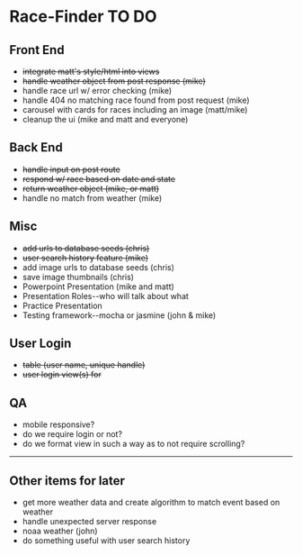 # Race-Finder TO DO

## Front End
* ~~integrate matt's style/html into views~~
* ~~handle weather object from post response (mike)~~
* handle race url w/ error checking (mike)
* handle 404 no matching race found from post request (mike)
* carousel with cards for races including an image (matt/mike)
* cleanup the ui (mike and matt and everyone)

## Back End
* ~~handle input on post route~~
* ~~respond w/ race based on date and state~~
* ~~return weather object (mike, or matt)~~
* handle no match from weather (mike)

## Misc
* ~~add urls to database seeds (chris)~~
* ~~user search history feature (mike)~~
* add image urls to database seeds (chris)
* save image thumbnails (chris)
* Powerpoint Presentation (mike and matt)
* Presentation Roles--who will talk about what
* Practice Presentation
* Testing framework--mocha or jasmine (john & mike)

## User Login
* ~~table (user name, unique handle)~~
* ~~user login view(s) for~~

## QA
* mobile responsive?
* do we require login or not?
* do we format view in such a way as to not require scrolling?
---------------------------------------

## Other items for later
* get more weather data and create algorithm to match event based on weather
* handle unexpected server response
* noaa weather (john)
* do something useful with user search history
